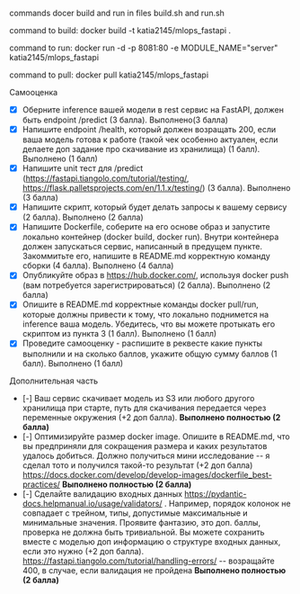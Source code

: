 commands docer build and run in files build.sh and run.sh

command to build:
docker build -t katia2145/mlops_fastapi .

command to run:
docker run -d -p 8081:80 -e MODULE_NAME="server" katia2145/mlops_fastapi


command to pull:
docker pull katia2145/mlops_fastapi



Самооценка

- [x] Оберните inference вашей модели в rest сервис на FastAPI, должен быть endpoint /predict (3 балла). Выполнено(3 балла)
- [x] Напишите endpoint /health, который должен возращать 200, если ваша модель готова к работе (такой чек особенно актуален, если делаете доп задание про скачивание из хранилища) (1 балл). Выполнено (1 балл)
- [x] Напишите unit тест для /predict (https://fastapi.tiangolo.com/tutorial/testing/, https://flask.palletsprojects.com/en/1.1.x/testing/) (3 балла). Выполнено (3 балла)
- [x] Напишите скрипт, который будет делать запросы к вашему сервису (2 балла). Выполнено (2 балла)
- [x] Напишите Dockerfile, соберите на его основе образ и запустите локально контейнер (docker build, docker run). Внутри контейнера должен запускаться сервис, написанный в предущем пункте. Закоммитьте его, напишите в README.md корректную команду сборки (4 балла). Выполнено (4 балла)
- [x] Опубликуйте образ в https://hub.docker.com/, используя docker push (вам потребуется зарегистрироваться) (2 балла). Выполнено (2 балла)
- [x] Опишите в README.md корректные команды docker pull/run, которые должны привести к тому, что локально поднимется на inference ваша модель. Убедитесь, что вы можете протыкать его скриптом из пункта 3 (1 балл). Выполнено (1 балл)
- [x] Проведите самооценку - распишите в реквесте какие пункты выполнили и на сколько баллов, укажите общую сумму баллов (1 балл). Выполнено (1 балл)

Дополнительная часть

- [-] Ваш сервис скачивает модель из S3 или любого другого хранилища при старте, путь для скачивания передается через переменные окружения (+2 доп балла). **Выполнено полностью (2 балла)**
- [-] Оптимизируйте размер docker image. Опишите в README.md, что вы предприняли для сокращения размера и каких результатов удалось добиться. Должно получиться мини исследование -- я сделал тото и получился такой-то результат (+2 доп балла) https://docs.docker.com/develop/develop-images/dockerfile_best-practices/ **Выполнено полностью (2 балла)**
- [-] Сделайте валидацию входных данных https://pydantic-docs.helpmanual.io/usage/validators/ . Например, порядок колонок не совпадает с трейном, типы, допустимые максимальные и минимальные значения. Проявите фантазию, это доп. баллы, проверка не должна быть тривиальной. Вы можете сохранить вместе с моделью доп информацию о структуре входных данных, если это нужно (+2 доп балла). https://fastapi.tiangolo.com/tutorial/handling-errors/ -- возращайте 400, в случае, если валидация не пройдена **Выполнено полностью (2 балла)**

